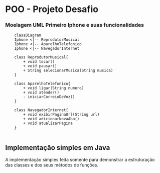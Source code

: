 # POO - Projeto Desafio
### Moelagem UML Primeiro Iphone e suas funcionalidades

```mermaid
    classDiagram
    Iphone <|-- ReprodutorMusical
    Iphone <|-- AparelhoTelefonico
    Iphone <|-- NavegadorInternet

    class ReprodutorMusical{
        + void tocar()
        + void pausar()
        + String selecionarMusica(String musica)
    } 

    class AparelhoTelefonico{
        + void ligar(String numero)
        + void atender()
        - iniciarCorreioDeVoz()
    }

    class NavegadorInternet{
        + void exibirPaginaUrl(String url)
        + void adicionarNovaAba()
        + void atualizarPagina
    }
 
```
## Implementação simples em Java

A implementação simples feita somente para demonstrar a estruturação das classes e dos seus métodos de funções.
